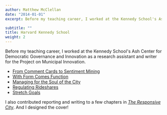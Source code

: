 ```yaml
---
author: Matthew McClellan
date: "2014-01-01"
excerpt: Before my teaching career, I worked at the Kennedy School's Ash Center for Democratic Governance and Innovation as a research assistant and writer for the Project on Municipal Innovation.

subtitle: ""
title: Harvard Kennedy School
weight: 2
---
```


Before my teaching career, I worked at the Kennedy School's Ash Center for Democratic Governance and Innovation as a research assistant and writer for the Project on Municipal Innovation.

- [From Comment Cards to Sentiment Mining](https://datasmart.ash.harvard.edu/news/article/from-comment-cards-to-sentiment-mining-301)
- [With Form Comes Function](https://datasmart.ash.harvard.edu/news/article/data-standards-314)
- [Managing for the Soul of the City](https://datasmart.ash.harvard.edu/news/article/keynote-415)
- [Regulating Rideshares](https://datasmart.ash.harvard.edu/news/article/regulating-rideshares-429)
- [Stretch Goals](https://datasmart.ash.harvard.edu/news/article/louisville-performance-improvement-463)

I also contributed reporting and writing to a few chapters in [*The Responsive City*](https://www.wiley.com/en-us/The+Responsive+City%3A+Engaging+Communities+Through+Data+Smart+Governance-p-9781118910900). And I designed the cover! 
